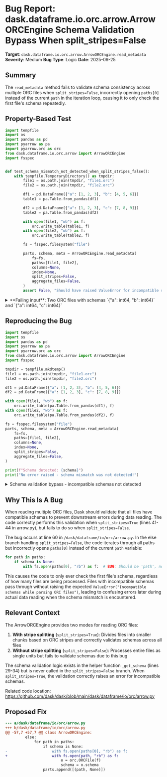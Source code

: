 # Bug Report: dask.dataframe.io.orc.arrow.ArrowORCEngine Schema Validation Bypass When split_stripes=False

**Target**: `dask.dataframe.io.orc.arrow.ArrowORCEngine.read_metadata`
**Severity**: Medium
**Bug Type**: Logic
**Date**: 2025-09-25

## Summary

The `read_metadata` method fails to validate schema consistency across multiple ORC files when `split_stripes=False`, incorrectly opening `paths[0]` instead of the current `path` in the iteration loop, causing it to only check the first file's schema repeatedly.

## Property-Based Test

```python
import tempfile
import os
import pandas as pd
import pyarrow as pa
import pyarrow.orc as orc
from dask.dataframe.io.orc.arrow import ArrowORCEngine
import fsspec


def test_schema_mismatch_not_detected_when_split_stripes_false():
    with tempfile.TemporaryDirectory() as tmpdir:
        file1 = os.path.join(tmpdir, "file1.orc")
        file2 = os.path.join(tmpdir, "file2.orc")

        df1 = pd.DataFrame({"a": [1, 2, 3], "b": [4, 5, 6]})
        table1 = pa.Table.from_pandas(df1)

        df2 = pd.DataFrame({"a": [1, 2, 3], "c": [7, 8, 9]})
        table2 = pa.Table.from_pandas(df2)

        with open(file1, "wb") as f:
            orc.write_table(table1, f)
        with open(file2, "wb") as f:
            orc.write_table(table2, f)

        fs = fsspec.filesystem("file")

        parts, schema, meta = ArrowORCEngine.read_metadata(
            fs=fs,
            paths=[file1, file2],
            columns=None,
            index=None,
            split_stripes=False,
            aggregate_files=False,
        )
        assert False, "Should have raised ValueError for incompatible schemas"
```

<details>

<summary>
**Failing input**: Two ORC files with schemas `{"a": int64, "b": int64}` and `{"a": int64, "c": int64}`
</summary>
```
Test FAILED - Should have raised ValueError for incompatible schemas
```
</details>

## Reproducing the Bug

```python
import tempfile
import os
import pandas as pd
import pyarrow as pa
import pyarrow.orc as orc
from dask.dataframe.io.orc.arrow import ArrowORCEngine
import fsspec

tmpdir = tempfile.mkdtemp()
file1 = os.path.join(tmpdir, "file1.orc")
file2 = os.path.join(tmpdir, "file2.orc")

df1 = pd.DataFrame({"a": [1, 2, 3], "b": [4, 5, 6]})
df2 = pd.DataFrame({"a": [1, 2, 3], "c": [7, 8, 9]})

with open(file1, "wb") as f:
    orc.write_table(pa.Table.from_pandas(df1), f)
with open(file2, "wb") as f:
    orc.write_table(pa.Table.from_pandas(df2), f)

fs = fsspec.filesystem("file")
parts, schema, meta = ArrowORCEngine.read_metadata(
    fs=fs,
    paths=[file1, file2],
    columns=None,
    index=None,
    split_stripes=False,
    aggregate_files=False,
)

print(f"Schema detected: {schema}")
print("No error raised - schema mismatch was not detected!")
```

<details>

<summary>
Schema validation bypass - incompatible schemas not detected
</summary>
```
Schema detected: {'a': <class 'numpy.int64'>, 'b': <class 'numpy.int64'>}
No error raised - schema mismatch was not detected!
```
</details>

## Why This Is A Bug

When reading multiple ORC files, Dask should validate that all files have compatible schemas to prevent downstream errors during data reading. The code correctly performs this validation when `split_stripes=True` (lines 41-44 in arrow.py), but fails to do so when `split_stripes=False`.

The bug occurs at line 60 in `/dask/dataframe/io/orc/arrow.py`. In the else branch handling `split_stripes=False`, the code iterates through all paths but incorrectly opens `paths[0]` instead of the current `path` variable:

```python
for path in paths:
    if schema is None:
        with fs.open(paths[0], "rb") as f:  # BUG: Should be 'path', not 'paths[0]'
```

This causes the code to only ever check the first file's schema, regardless of how many files are being processed. Files with incompatible schemas pass through without raising the expected `ValueError("Incompatible schemas while parsing ORC files")`, leading to confusing errors later during actual data reading when the schema mismatch is encountered.

## Relevant Context

The ArrowORCEngine provides two modes for reading ORC files:
1. **With stripe splitting** (`split_stripes=True`): Divides files into smaller chunks based on ORC stripes and correctly validates schemas across all files
2. **Without stripe splitting** (`split_stripes=False`): Processes entire files as single units but fails to validate schemas due to this bug

The schema validation logic exists in the helper function `_get_schema` (lines 29-34) but is never called in the `split_stripes=False` branch. When `split_stripes=True`, the validation correctly raises an error for incompatible schemas.

Related code location: https://github.com/dask/dask/blob/main/dask/dataframe/io/orc/arrow.py

## Proposed Fix

```diff
--- a/dask/dataframe/io/orc/arrow.py
+++ b/dask/dataframe/io/orc/arrow.py
@@ -57,7 +57,7 @@ class ArrowORCEngine:
         else:
             for path in paths:
                 if schema is None:
-                    with fs.open(paths[0], "rb") as f:
+                    with fs.open(path, "rb") as f:
                         o = orc.ORCFile(f)
                         schema = o.schema
                 parts.append([(path, None)])
```